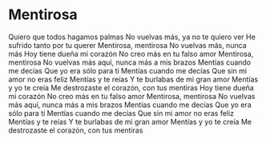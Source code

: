 #  Mentirosa


Quiero que todos hagamos palmas
No vuelvas más, ya no te quiero ver
He sufrido tanto por tu querer
Mentirosa, mentirosa
No vuelvas más, nunca más
Hoy tiene dueña mi corazón
No creo más en tu falso amor
Mentirosa, mentirosa
No vuelvas más aquí, nunca más a mis brazos
Mentías cuando me decías
Que yo era sólo para ti
Mentías cuando me decías
Que sin mi amor no eras feliz
Mentías y te reías
Y te burlabas de mi gran amor
Mentías y yo te creía
Me destrozaste el corazón, con tus mentiras
Hoy tiene dueña mi corazón
No creo más en tu falso amor
Mentirosa, mentirosa
No vuelvas más aquí, nunca más a mis brazos
Mentías cuando me decías
Que yo era sólo para tí
Mentías cuando me decías
Que sin mi amor no eras feliz
Mentías y te reías
Y te burlabas de mi gran amor
Mentías y yo te creía
Me destrozaste el corazón, con tus mentiras

